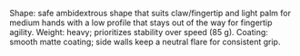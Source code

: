 Shape: safe ambidextrous shape that suits claw/fingertip and light palm for medium hands with a low profile that stays out of the way for fingertip agility.
Weight: heavy; prioritizes stability over speed (85 g).
Coating: smooth matte coating; side walls keep a neutral flare for consistent grip.
